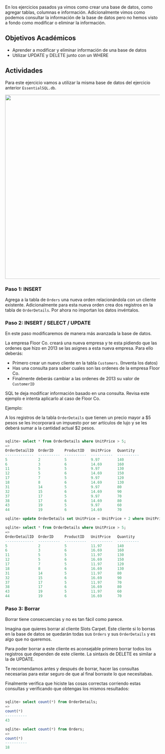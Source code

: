 En los ejercicios pasados ya vimos como crear una base de datos, como agregar tablas, columnas e información. Adicionalmente vimos como podemos consultar la información de la base de datos pero no hemos visto a fondo como modificar o eliminar la información.

## Objetivos Académicos

- Aprender a modificar y eliminar información de una base de datos
- Utilizar UPDATE y DELETE junto con un WHERE

## Actividades

Para este ejercicio vamos a utilizar la misma base de datos del ejercicio anterior `EssentialSQL.db`.

<center>
  <img style="width: 600px;" src="https://codealab.files.wordpress.com/2015/04/sqlite1.png">
</center>

### Paso 1: INSERT

Agrega a la tabla de `Orders` una nueva orden relacionándola con un cliente existente. Adicionalmente para esta nueva orden crea dos registros en la tabla de `OrderDetails`. Por ahora no importan los datos invéntalos.  

### Paso 2: INSERT / SELECT / UPDATE

En este paso modificaremos de manera más avanzada la base de datos.

La empresa Floor Co. creará una nueva empresa y te esta pidiendo que las ordenes que hizo en 2013 se las asignes a esta nueva empresa. Para ello deberás:

- Primero crear un nuevo cliente en la tabla `Customers`. (Inventa los datos)
- Has una consulta para saber cuales son las ordenes de la empresa Floor Co.
- Finalmente deberás cambiar a las ordenes de 2013 su valor de `CustomerID`

SQL te deja modificar información basado en una consulta. Revisa este ejemplo e intenta aplicarlo al caso de Floor Co.

Ejemplo:

A los registros de la tabla `OrderDetails` que tienen un precio mayor a $5 pesos se les incorporará un impuesto por ser artículos de lujo y se les deberá sumar a la cantidad actual $2 pesos.

```sql

sqlite> select * from OrderDetails where UnitPrice > 5;
=>
OrderDetailID  OrderID     ProductID   UnitPrice   Quantity  
-------------  ----------  ----------  ----------  ----------
5              2           5           9.97        140       
6              3           6           14.69       160       
11             5           5           9.97        130       
12             5           6           14.69       150       
17             7           5           9.97        120       
18             8           6           14.69       130       
31             14          5           9.97        80        
32             15          6           14.69       90        
37             17          5           9.97        70        
38             17          6           14.69       80        
43             19          5           9.97        60        
44             19          6           14.69       70
```

```sql
sqlite> update OrderDetails set UnitPrice = UnitPrice + 2 where UnitPrice > 5;
```

```sql
sqlite> select * from OrderDetails where UnitPrice > 5;
=>
OrderDetailID  OrderID     ProductID   UnitPrice   Quantity  
-------------  ----------  ----------  ----------  ----------
5              2           5           11.97       140       
6              3           6           16.69       160       
11             5           5           11.97       130       
12             5           6           16.69       150       
17             7           5           11.97       120       
18             8           6           16.69       130       
31             14          5           11.97       80        
32             15          6           16.69       90        
37             17          5           11.97       70        
38             17          6           16.69       80        
43             19          5           11.97       60        
44             19          6           16.69       70

```

### Paso 3: Borrar

Borrar tiene consecuencias y no es tan fácil como parece.

Imagina que quieres borrar al cliente Slots Carpet. Este cliente si lo borras en la base de datos se quedarán todas sus `Orders` y sus `OrderDetails` y es algo que no queremos.

Para poder borrar a este cliente es aconsejable primero borrar todos los registros que dependen de este cliente. La sintaxis de DELETE es similar a la de UPDATE.

Te recomendamos antes y después de borrar, hacer las consultas necesarias para estar seguro de que al final borraste lo que necesitabas.

Finalmente verifica que hiciste las cosas correctas corriendo estas consultas y verificando que obtengas los mismos resultados:


```sql

sqlite> select count(*) from OrderDetails;
=>
count(*)  
----------
43

sqlite> select count(*) from Orders;
=>
count(*)  
----------
18

```
